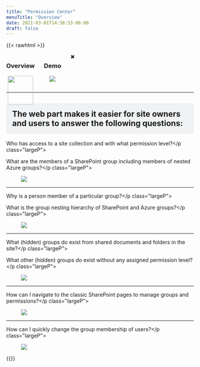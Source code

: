 ```yaml
---
title: "Permission Center"
menuTitle: "Overview"
date: 2021-03-01T14:38:53-06:00
draft: false
---
```

<!-- header -->
{{< rawhtml >}}
    <div style="display:flex;">
        <div style="text-align:center;">
            <h3>Overview</h3>
            <img class="myImg" onClick="openImage(event)" src="/images/Overview.png" style="flex-shrink:1;width:94%;"/>
        </div>
        <div style="text-align:center;">
            <h3>Demo</h3>
            <figure>
                <img class="myImg" onClick="openImage(event)" src="/images/Overview.gif" class="imageText"/>
            </figure>
        </div>
        <!-- The Modal -->
        <div id="myModal" class="modal">
            <span class="close">&#10006;</span>
            <img class="modal-content" id="img01">
            <div id="caption"></div>
        </div>
    </div>
    <script>
        //add eventlistener to all images
        const openImage = (event) => {
            console.log(event.target);
            modal.style.display = "block";
            modalImg.src = event.target.src;
            }
        // Get the modal
        var modal = document.getElementById("myModal");
        // Get the image and insert it inside the modal - use its "alt" text as a caption
        var img = document.getElementById("myImg");
        var modalImg = document.getElementById("img01");
        var captionText = document.getElementById("caption");
        // Get the <span> element that closes the modal
        var span = document.getElementsByClassName("close")[0];
        // When the user clicks on <span> (x), close the modal
        span.onclick = function() { 
            modal.style.display = "none";
        }
    </script>
    <hr>
    <h2 style="background-color:#F0F2F4;padding:1rem;">The web part makes it easier for site owners and users to answer the following questions:</h2>
    <div class="imageTextContainer">
        <div class="imageText">
            <p class="largeP">Who has access to a site collection and with what permission level?</p class="largeP">
            <p class="largeP">What are the members of a SharePoint group including members of nested Azure groups?</p class="largeP">
        </div>
        <div style="flex-shrink:0;">
            <figure>
                <img class="myImg" onClick="openImage(event)" src="/images/01.png" />
            </figure>
        </div>
    </div>
    <hr>
    <div class="imageTextContainer">
        <div class="imageText">
            <p class="largeP">Why is a person member of a particular group?</p class="largeP">
            <p class="largeP">What is the group nesting hierarchy of SharePoint and Azure groups?</p class="largeP">
        </div>
        <div style="flex-shrink:0;">
            <figure>
                <img class="myImg" onClick="openImage(event)" src="/images/02.png" />
            </figure>
        </div>
    </div>
    <hr>
    <div class="imageTextContainer">
        <div class="imageText">
            <p class="largeP">What (hidden) groups do exist from shared documents and folders in the site?</p class="largeP">
            <p class="largeP">What other (hidden) groups do exist without any assigned permission level?</p class="largeP">
        </div>
        <div style="flex-shrink:0;">
            <figure>
                <img class="myImg" onClick="openImage(event)" src="/images/03.png" />
            </figure>
        </div>
    </div>
    <hr>
    <div class="imageTextContainer">
        <div class="imageText">
            <p class="largeP">How can I navigate to the classic SharePoint pages to manage groups and permissions?</p class="largeP">
        </div>
        <div style="flex-shrink:0;">
            <figure>
                <img class="myImg" onClick="openImage(event)" src="/images/04.png" />
            </figure>
        </div>
    </div>
    <hr>
    <div class="imageTextContainer">
        <div class="imageText">
            <p class="largeP">How can I quickly change the group membership of users?</p class="largeP">
        </div>
        <div style="flex-shrink:0;">
            <figure>
                <img class="myImg" onClick="openImage(event)" src="/images/05.png" style="max-width:600px"/>
            </figure>
        </div>
    </div>
{{</rawhtml >}}
